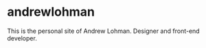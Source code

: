 andrewlohman
============

This is the personal site of Andrew Lohman. Designer and front-end developer. 
